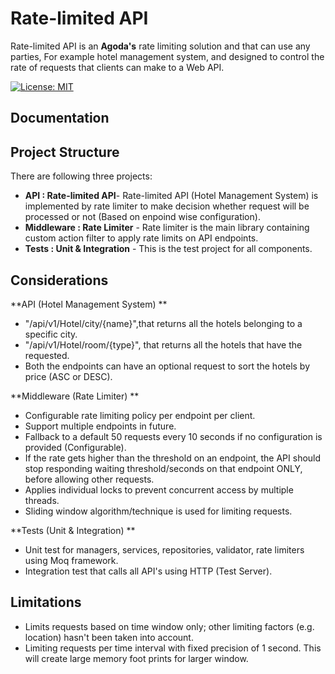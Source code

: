 Rate-limited API
==============

Rate-limited API is an **Agoda's** rate limiting solution and that can use any parties, For example hotel management system, and designed to control the rate of requests that clients can make to a Web API.

[![License: MIT](https://img.shields.io/github/license/HasanShahjahan/rate-limited-api.svg)](https://opensource.org/licenses/MIT)

## Documentation
## Project Structure
There are following three projects:
* **API : Rate-limited API**- Rate-limited API (Hotel Management System) is implemented by rate limiter to make decision whether request will be processed or not (Based on enpoind wise configuration).
* **Middleware : Rate Limiter** - Rate limiter is the main library containing custom action filter to apply rate limits on API endpoints.
* **Tests : Unit & Integration** - This is the test project for all components.

## Considerations
**API (Hotel Management System) **
* "/api/v1/Hotel/city/{name}",that returns all the hotels belonging to a specific city.
* "/api/v1/Hotel/room/{type}", that returns all the hotels that have the requested.
* Both the endpoints can have an optional request to sort the hotels by price (ASC or DESC).

**Middleware (Rate Limiter) **
* Configurable rate limiting policy per endpoint per client.
* Support multiple endpoints in future.
* Fallback to a default 50 requests every 10 seconds if no configuration is provided (Configurable).
* If the rate gets higher than the threshold on an endpoint, the API should stop responding waiting threshold/seconds on that endpoint ONLY, before allowing other requests.
* Applies individual locks to prevent concurrent access by multiple threads. 
* Sliding window algorithm/technique is used for limiting requests.

**Tests (Unit & Integration) **
* Unit test for managers, services, repositories, validator, rate limiters using Moq framework.
* Integration test that calls all API's using HTTP (Test Server).

## Limitations
* Limits requests based on time window only; other limiting factors (e.g. location) hasn't been taken into account.
* Limiting requests per time interval with fixed precision of 1 second. This will create large memory foot prints for larger window.
